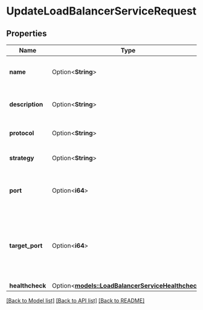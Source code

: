 # UpdateLoadBalancerServiceRequest

## Properties

Name | Type | Description | Notes
------------ | ------------- | ------------- | -------------
**name** | Option<**String**> | Load Balancer Service name | [optional]
**description** | Option<**String**> | Load Balancer Service description | [optional]
**protocol** | Option<**String**> | Network traffic protocol | [optional]
**strategy** | Option<**String**> | Load balancing strategy | [optional]
**port** | Option<**i64**> | Port exposed on the Load Balancer's public IP | [optional]
**target_port** | Option<**i64**> | Port on which the network traffic will be forwarded to on the receiving instance | [optional]
**healthcheck** | Option<[**models::LoadBalancerServiceHealthcheck**](load-balancer-service-healthcheck.md)> |  | [optional]

[[Back to Model list]](../README.md#documentation-for-models) [[Back to API list]](../README.md#documentation-for-api-endpoints) [[Back to README]](../README.md)


